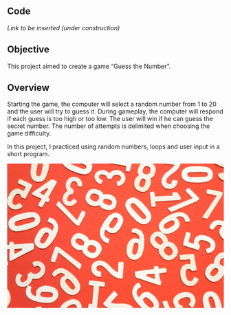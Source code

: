 ## Code
*Link to be inserted (under construction)*

## Objective
This project aimed to create a game “Guess the Number”.
## Overview
Starting the game, the computer will select a random number from 1 to 20 and the user will try to guess it. 
During gameplay, the computer will respond if each guess is too high or too low. The user will win if he can guess the secret number. 
The number of attempts is delimited when choosing the game difficulty.

In this project, I practiced using random numbers, loops and user input in a short program.

![image](https://github.com/eduardoksmello/eduardoksmello_study/blob/main/eksm_guess_the_number/pexels-black-ice-1314543.jpg)
